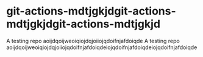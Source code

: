 # git-actions-mdtjgkjdgit-actions-mdtjgkjdgit-actions-mdtjgkjd
A testing repo aoijdqoijweoiqiojdqjoiiojqdoifnjafdoiqde
A testing repo aoijdqoijweoiqiojdqjoiiojqdoifnjafdoiqdeiojqdoifnjafdoiqdeiojqdoifnjafdoiqde

